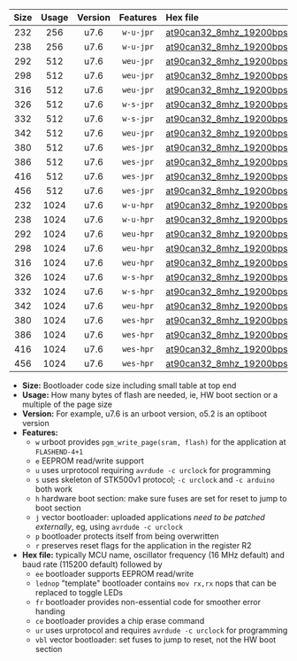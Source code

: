 |Size|Usage|Version|Features|Hex file|
|:-:|:-:|:-:|:-:|:--|
|232|256|u7.6|`w-u-jpr`|[at90can32_8mhz_19200bps_ur_vbl.hex](https://raw.githubusercontent.com/stefanrueger/urboot/main/bootloaders/at90can32/fcpu_8mhz/19200_bps/at90can32_8mhz_19200bps_ur_vbl.hex)|
|238|256|u7.6|`w-u-jpr`|[at90can32_8mhz_19200bps_lednop_ur_vbl.hex](https://raw.githubusercontent.com/stefanrueger/urboot/main/bootloaders/at90can32/fcpu_8mhz/19200_bps/at90can32_8mhz_19200bps_lednop_ur_vbl.hex)|
|292|512|u7.6|`weu-jpr`|[at90can32_8mhz_19200bps_ee_ur_vbl.hex](https://raw.githubusercontent.com/stefanrueger/urboot/main/bootloaders/at90can32/fcpu_8mhz/19200_bps/at90can32_8mhz_19200bps_ee_ur_vbl.hex)|
|298|512|u7.6|`weu-jpr`|[at90can32_8mhz_19200bps_ee_lednop_ur_vbl.hex](https://raw.githubusercontent.com/stefanrueger/urboot/main/bootloaders/at90can32/fcpu_8mhz/19200_bps/at90can32_8mhz_19200bps_ee_lednop_ur_vbl.hex)|
|316|512|u7.6|`weu-jpr`|[at90can32_8mhz_19200bps_ee_lednop_fr_ur_vbl.hex](https://raw.githubusercontent.com/stefanrueger/urboot/main/bootloaders/at90can32/fcpu_8mhz/19200_bps/at90can32_8mhz_19200bps_ee_lednop_fr_ur_vbl.hex)|
|326|512|u7.6|`w-s-jpr`|[at90can32_8mhz_19200bps_vbl.hex](https://raw.githubusercontent.com/stefanrueger/urboot/main/bootloaders/at90can32/fcpu_8mhz/19200_bps/at90can32_8mhz_19200bps_vbl.hex)|
|332|512|u7.6|`w-s-jpr`|[at90can32_8mhz_19200bps_lednop_vbl.hex](https://raw.githubusercontent.com/stefanrueger/urboot/main/bootloaders/at90can32/fcpu_8mhz/19200_bps/at90can32_8mhz_19200bps_lednop_vbl.hex)|
|342|512|u7.6|`weu-jpr`|[at90can32_8mhz_19200bps_ee_lednop_fr_ce_ur_vbl.hex](https://raw.githubusercontent.com/stefanrueger/urboot/main/bootloaders/at90can32/fcpu_8mhz/19200_bps/at90can32_8mhz_19200bps_ee_lednop_fr_ce_ur_vbl.hex)|
|380|512|u7.6|`wes-jpr`|[at90can32_8mhz_19200bps_ee_vbl.hex](https://raw.githubusercontent.com/stefanrueger/urboot/main/bootloaders/at90can32/fcpu_8mhz/19200_bps/at90can32_8mhz_19200bps_ee_vbl.hex)|
|386|512|u7.6|`wes-jpr`|[at90can32_8mhz_19200bps_ee_lednop_vbl.hex](https://raw.githubusercontent.com/stefanrueger/urboot/main/bootloaders/at90can32/fcpu_8mhz/19200_bps/at90can32_8mhz_19200bps_ee_lednop_vbl.hex)|
|416|512|u7.6|`wes-jpr`|[at90can32_8mhz_19200bps_ee_lednop_fr_vbl.hex](https://raw.githubusercontent.com/stefanrueger/urboot/main/bootloaders/at90can32/fcpu_8mhz/19200_bps/at90can32_8mhz_19200bps_ee_lednop_fr_vbl.hex)|
|456|512|u7.6|`wes-jpr`|[at90can32_8mhz_19200bps_ee_lednop_fr_ce_vbl.hex](https://raw.githubusercontent.com/stefanrueger/urboot/main/bootloaders/at90can32/fcpu_8mhz/19200_bps/at90can32_8mhz_19200bps_ee_lednop_fr_ce_vbl.hex)|
|232|1024|u7.6|`w-u-hpr`|[at90can32_8mhz_19200bps_ur.hex](https://raw.githubusercontent.com/stefanrueger/urboot/main/bootloaders/at90can32/fcpu_8mhz/19200_bps/at90can32_8mhz_19200bps_ur.hex)|
|238|1024|u7.6|`w-u-hpr`|[at90can32_8mhz_19200bps_lednop_ur.hex](https://raw.githubusercontent.com/stefanrueger/urboot/main/bootloaders/at90can32/fcpu_8mhz/19200_bps/at90can32_8mhz_19200bps_lednop_ur.hex)|
|292|1024|u7.6|`weu-hpr`|[at90can32_8mhz_19200bps_ee_ur.hex](https://raw.githubusercontent.com/stefanrueger/urboot/main/bootloaders/at90can32/fcpu_8mhz/19200_bps/at90can32_8mhz_19200bps_ee_ur.hex)|
|298|1024|u7.6|`weu-hpr`|[at90can32_8mhz_19200bps_ee_lednop_ur.hex](https://raw.githubusercontent.com/stefanrueger/urboot/main/bootloaders/at90can32/fcpu_8mhz/19200_bps/at90can32_8mhz_19200bps_ee_lednop_ur.hex)|
|316|1024|u7.6|`weu-hpr`|[at90can32_8mhz_19200bps_ee_lednop_fr_ur.hex](https://raw.githubusercontent.com/stefanrueger/urboot/main/bootloaders/at90can32/fcpu_8mhz/19200_bps/at90can32_8mhz_19200bps_ee_lednop_fr_ur.hex)|
|326|1024|u7.6|`w-s-hpr`|[at90can32_8mhz_19200bps.hex](https://raw.githubusercontent.com/stefanrueger/urboot/main/bootloaders/at90can32/fcpu_8mhz/19200_bps/at90can32_8mhz_19200bps.hex)|
|332|1024|u7.6|`w-s-hpr`|[at90can32_8mhz_19200bps_lednop.hex](https://raw.githubusercontent.com/stefanrueger/urboot/main/bootloaders/at90can32/fcpu_8mhz/19200_bps/at90can32_8mhz_19200bps_lednop.hex)|
|342|1024|u7.6|`weu-hpr`|[at90can32_8mhz_19200bps_ee_lednop_fr_ce_ur.hex](https://raw.githubusercontent.com/stefanrueger/urboot/main/bootloaders/at90can32/fcpu_8mhz/19200_bps/at90can32_8mhz_19200bps_ee_lednop_fr_ce_ur.hex)|
|380|1024|u7.6|`wes-hpr`|[at90can32_8mhz_19200bps_ee.hex](https://raw.githubusercontent.com/stefanrueger/urboot/main/bootloaders/at90can32/fcpu_8mhz/19200_bps/at90can32_8mhz_19200bps_ee.hex)|
|386|1024|u7.6|`wes-hpr`|[at90can32_8mhz_19200bps_ee_lednop.hex](https://raw.githubusercontent.com/stefanrueger/urboot/main/bootloaders/at90can32/fcpu_8mhz/19200_bps/at90can32_8mhz_19200bps_ee_lednop.hex)|
|416|1024|u7.6|`wes-hpr`|[at90can32_8mhz_19200bps_ee_lednop_fr.hex](https://raw.githubusercontent.com/stefanrueger/urboot/main/bootloaders/at90can32/fcpu_8mhz/19200_bps/at90can32_8mhz_19200bps_ee_lednop_fr.hex)|
|456|1024|u7.6|`wes-hpr`|[at90can32_8mhz_19200bps_ee_lednop_fr_ce.hex](https://raw.githubusercontent.com/stefanrueger/urboot/main/bootloaders/at90can32/fcpu_8mhz/19200_bps/at90can32_8mhz_19200bps_ee_lednop_fr_ce.hex)|

- **Size:** Bootloader code size including small table at top end
- **Usage:** How many bytes of flash are needed, ie, HW boot section or a multiple of the page size
- **Version:** For example, u7.6 is an urboot version, o5.2 is an optiboot version
- **Features:**
  + `w` urboot provides `pgm_write_page(sram, flash)` for the application at `FLASHEND-4+1`
  + `e` EEPROM read/write support
  + `u` uses urprotocol requiring `avrdude -c urclock` for programming
  + `s` uses skeleton of STK500v1 protocol; `-c urclock` and `-c arduino` both work
  + `h` hardware boot section: make sure fuses are set for reset to jump to boot section
  + `j` vector bootloader: uploaded applications *need to be patched externally*, eg, using `avrdude -c urclock`
  + `p` bootloader protects itself from being overwritten
  + `r` preserves reset flags for the application in the register R2
- **Hex file:** typically MCU name, oscillator frequency (16 MHz default) and baud rate (115200 default) followed by
  + `ee` bootloader supports EEPROM read/write
  + `lednop` "template" bootloader contains `mov rx,rx` nops that can be replaced to toggle LEDs
  + `fr` bootloader provides non-essential code for smoother error handing
  + `ce` bootloader provides a chip erase command
  + `ur` uses urprotocol and requires `avrdude -c urclock` for programming
  + `vbl` vector bootloader: set fuses to jump to reset, not the HW boot section
